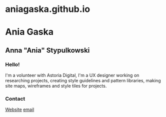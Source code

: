 # aniagaska.github.io

# Ania Gaska

## Anna "Ania" Stypulkowski

### Hello!

I'm a volunteer with Astoria Digital, I'm a UX designer working on researching projects, creating style guidelines and pattern libraries, making site maps, wireframes and style tiles for projects. 

### Contact

[Website](http://www.aniastypul.com)
[email](mailto:ania@astoria.digital)